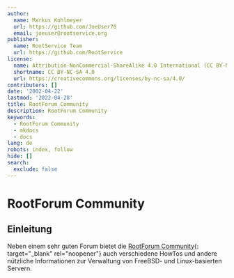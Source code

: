 ```yaml
---
author:
  name: Markus Kohlmeyer
  url: https://github.com/JoeUser78
  email: joeuser@rootservice.org
publisher:
  name: RootService Team
  url: https://github.com/RootService
license:
  name: Attribution-NonCommercial-ShareAlike 4.0 International (CC BY-NC-SA 4.0)
  shortname: CC BY-NC-SA 4.0
  url: https://creativecommons.org/licenses/by-nc-sa/4.0/
contributers: []
date: '2002-04-22'
lastmod: '2022-04-28'
title: RootForum Community
description: RootForum Community
keywords:
  - RootForum Community
  - mkdocs
  - docs
lang: de
robots: index, follow
hide: []
search:
  exclude: false
---
```

# RootForum Community

## Einleitung

Neben einem sehr guten Forum bietet die [RootForum Community](https://www.rootforum.org/forum/){: target="_blank"
rel="noopener"} auch verschiedene HowTos und andere nützliche Informationen zur Verwaltung von FreeBSD- und
Linux-basierten Servern.
